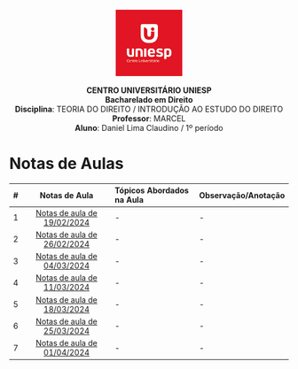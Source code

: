 <div align="center">

<p align="center"><img height="120" src="../../../figuras/LOGO_UNIESP.png"> </p>

<p align="center"><b>CENTRO UNIVERSITÁRIO UNIESP</b><br>
<b>Bacharelado em Direito</b><br>
<b>Disciplina</b>: TEORIA DO DIREITO / INTRODUÇÃO AO ESTUDO DO DIREITO<br>
<b>Professor</b>: MARCEL<br>
<b>Aluno</b>: Daniel Lima Claudino / 1º período<br>
 </p>
</div>

# Notas de Aulas

|#|Notas de Aula|Tópicos Abordados na Aula|Observação/Anotação|
|:---:|:---:|:---|:---|
|1|[Notas de aula de 19/02/2024](./notas-de-aula-2024-02-19.md)|-|-|
|2|[Notas de aula de 26/02/2024](./notas-de-aula-2024-02-26.md)|-|-|
|3|[Notas de aula de 04/03/2024](./notas-de-aula-2024-03-04.md)|-|-|
|4|[Notas de aula de 11/03/2024](./notas-de-aula-2024-03-11.md)|-|-|
|5|[Notas de aula de 18/03/2024](./notas-de-aula-2024-03-18.md)|-|-|
|6|[Notas de aula de 25/03/2024](./notas-de-aula-2024-03-25.md)|-|-|
|7|[Notas de aula de 01/04/2024](./notas-de-aula-2024-04-01.md)|-|-|
